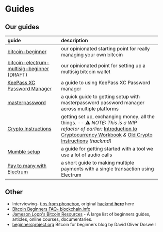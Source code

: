 # Guides

## Our guides

guide | description
:---|:---
[bitcoin-beginner](./bitcoin-beginner.md) | our opinionated starting point for really managing your own bitcoin
[bitcoin-electrum-multisig-beginner](./bitcoin-electrum-multisig-beginner.md) (DRAFT) | our opinionated point for setting up a multisig bitcoin wallet
[KeePass XC Password Manager](./keepass_xc_guide.md) | a guide to using KeePass XC Password manager
[masterpassword](./masterpassword.md) | a quick guide to getting setup with masterpassword password manager across multiple platforms
[Crypto Instructions](./cryptoguide.md) | getting set up, exchanging money, all the things. -- :warning: _NOTE: This is a WIP refactor of earlier:_ [Introduction to Cryptocurrency Workbook](https://docs.google.com/document/d/11fJfWa5a6FX8h-2zGI5ZZFm7bNKGN6L1wWhnfrUOMQg/edit#heading=h.q9r9wfywrj12) _&_ [Old Crypto Instructions](https://hackmd.io/s/ryu1mKfXf) _(hackmd)_
[Mumble setup](https://hackmd.io/MwMw7CBMCG3AtAUxAEwBzwCxoKwCN49pEUkA2TSHFaMMFMgTiA==#) | a guide for getting started with a tool we use a lot of audio calls
[Pay to many with Electrum](./pay_to_many.md) | a short guide to making multiple payments with a single transaction using Electrum

## Other

* Interviewing- [tips from phonebox](./interviews_primer_phonebox.md), original [hackmd **here**](https://hackmd.io/AwEwxgRgLAHMCGBaA7AZimRUCsBGKiM8EuiwYUApqiDMlAEwBmuQA===?edit#) here
* [Bitcoin Beginners FAQ- blockchain.info](https://blockchain.info/wallet/bitcoin-faq)
* [Jameson Lopp's Bitcoin Resources](http://lopp.net/bitcoin.html) - A large list of beginners guides, articles, online courses, documentaries. 
* [beginnersproject.org](https://beginnersproject.org/) Bitcoin for beginners blog by David Oliver Doswell


